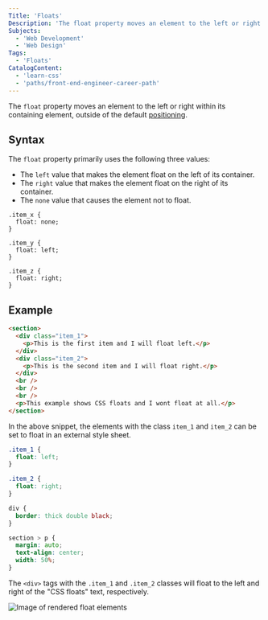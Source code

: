 ```yaml
---
Title: 'Floats'
Description: 'The float property moves an element to the left or right within its parent, outside of the default positioning.'
Subjects:
  - 'Web Development'
  - 'Web Design'
Tags:
  - 'Floats'
CatalogContent:
  - 'learn-css'
  - 'paths/front-end-engineer-career-path'
---
```


The `float` property moves an element to the left or right within its containing element, outside of the default [positioning](https://www.codecademy.com/resources/docs/css/position).

## Syntax

The `float` property primarily uses the following three values:

- The `left` value that makes the element float on the left of its container.
- The `right` value that makes the element float on the right of its container.
- The `none` value that causes the element not to float.

```pseudo
.item_x {
  float: none;
}

.item_y {
  float: left;
}

.item_z {
  float: right;
}
```

## Example

```html
<section>
  <div class="item_1">
    <p>This is the first item and I will float left.</p>
  </div>
  <div class="item_2">
    <p>This is the second item and I will float right.</p>
  </div>
  <br />
  <br />
  <br />
  <p>This example shows CSS floats and I wont float at all.</p>
</section>
```

In the above snippet, the elements with the class `item_1` and `item_2` can be set to float in an external style sheet.

```css
.item_1 {
  float: left;
}

.item_2 {
  float: right;
}

div {
  border: thick double black;
}

section > p {
  margin: auto;
  text-align: center;
  width: 50%;
}
```

The `<div>` tags with the `.item_1` and `.item_2` classes will float to the left and right of the "CSS floats" text, respectively.

![Image of rendered float elements](https://raw.githubusercontent.com/Codecademy/docs/main/media/css_floats.png)
